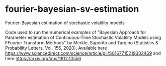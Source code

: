 # fourier-bayesian-sv-estimation
 Fourier-Bayesian estimation of stochastic volatility models

 Code used to run the numerical examples of "Bayesian Approach for Parameter estimation of Continuous-Time Stochastic Volatility Models using FFourier Transform Methods" by Merkle, Saporito and Targino (Statistics & Probability Letters, Vol. 156, 2020). Available here https://www.sciencedirect.com/science/article/pii/S0167715219302469 and here https://arxiv.org/abs/1812.10556
